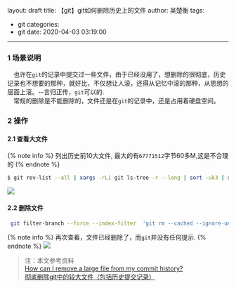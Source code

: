 layout: draft
title: 【git】git如何删除历史上的文件
author: 吴楚衡
tags:
  - git
categories:
  - git
date: 2020-04-03 03:19:00
---
### 1 场景说明
&emsp;也许在`git`的记录中提交过一些文件，由于已经没用了，想删除的很彻底，历史记录也不想要的那种，就好比，不仅想让人滚，还得从记忆中滚的那种，从思想的层面上滚。--言归正传，`git`可以的.  
&emsp;常规的删除是不能删除的，文件还是在`git`的记录中，还是占用着硬盘空间。

### 2 操作

#### 2.1 查看大文件

{% note info %}
    列出历史前10大文件, 最大的有`67771512`字节60多M,这是不合理的
{% endnote %}

``` bash
$ git rev-list --all | xargs -rL1 git ls-tree -r --long | sort -uk3 | sort -rnk4 | head -10 
```
![](http://qiniu.wuchuheng.com/%E5%BE%AE%E4%BF%A1%E6%88%AA%E5%9B%BE_20200403194714.png)

<!--more-->

#### 2.2 删除文件

``` bash
 git filter-branch --force --index-filter  'git rm --cached --ignore-unmatch source/library/tool/windows/Postman-win64-6.1.3-Setup.exe' --prune-empty --tag-name-filter cat -- --all
```
{% note info %}
    再次查看，文件已经删除了，而`git`并没有任何提示.
{% endnote %}
![](http://qiniu.wuchuheng.com/img/20200403194714.png)
 
 > 注：本文参考资料  
 [How can I remove a large file from my commit history?](https://www.deployhq.com/git/faqs/removing-large-files-from-git-history)  
[彻底删除git中的较大文件（包括历史提交记录）](https://blog.csdn.net/HappyRocking/article/details/89313501)